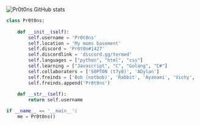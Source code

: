 ![Pr0t0ns GitHub stats](https://github-readme-stats.vercel.app/api?username=pr0t0ns&show_icons=true&theme=radical)
```python
class Pr0t0ns:
    
    def __init__(self):
        self.username = 'Pr0t0ns'
        self.location = 'My moms basement'
        self.discord = 'Pr0t0n#1427'
        self.discordlink = 'discord.gg/termed'
        self.languages = ["python", "html", "css"]
        self.learning = ["Javascript", "C", "Golang", "C#"]
        self.collaboraters = ['S0PT0N (t7y8)', 'ADylan']
        self.freinds = ['Bob (notbob)', 'Rabbit', 'Ayanami', 'Vichy', 'JohnBoy', 'adam44gg', 'Dahere', 'Sharktwo']
        self.freinds.append('Pr0t0ns')
        
    def __str__(self):
        return self.username

if __name__ == '__main__':
    me = Pr0t0ns()
```
